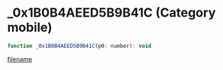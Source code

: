 # _0x1B0B4AEED5B9B41C (Category mobile)

```js
function _0x1B0B4AEED5B9B41C(p0: number): void
```

[filename](_0x1B0B4AEED5B9B41C_m.md ':include')